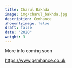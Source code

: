 ```yaml
---
title: Charul Bakhda
image: img/charul_bakhda.jpg
description: Gemhance
showonlyimage: false
draft: false
date: "2020"
weight: 3
---
```

More info coming soon

<!--StartFragment-->

<https://www.gemhance.co.uk>

<!--EndFragment-->